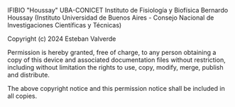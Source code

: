 IFIBIO "Houssay" UBA-CONICET
Instituto de Fisiología y Biofísica Bernardo Houssay (Instituto Universidad de Buenos Aires - Consejo Nacional de Investigaciones Científicas y Técnicas)

Copyright (c) 2024 Esteban Valverde

Permission is hereby granted, free of charge, to any person obtaining a copy of this device and associated documentation files without restriction, including without limitation the rights to use, copy, modify, merge, publish and distribute.

The above copyright notice and this permission notice shall be included in all
copies.
